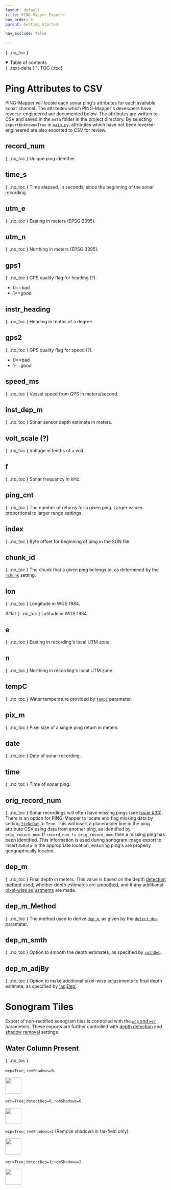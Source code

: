 ```yaml
---
layout: default
title: PING-Mapper Exports
nav_order: 4
parent: Getting Started

nav_exclude: false

---
```


{: .no_toc }

<details open markdown="block">
  <summary>
    Table of contents
  </summary>
  {: .text-delta }
1. TOC
{:toc}
</details>

# Ping Attributes to CSV

PING-Mapper will locate each sonar ping's attributes for each available sonar channel. The attributes which PING-Mapper's developers have reverse-engineered are documented below. The attributes are written to CSV and saved in the `meta` folder in the project directory. By selecting `exportUnknown=True` in [`main.py`](https://github.com/CameronBodine/PINGMapper/blob/4b2446f38cde6a54551fcb8f8a4db1014d040077/main.py#L53), attributes which have not been reverse-engineered are also exported to CSV for review.

## record_num
{: .no_toc }
Unique ping identifier.

## time_s
{: .no_toc }
Time elapsed, in seconds, since the beginning of the sonar recording.

## utm_e
{: .no_toc }
Easting in meters (EPSG 3395).

## utm_n
{: .no_toc }
Northing in meters (EPSG 3395).

## gps1
{: .no_toc }
GPS quality flag for heading (?).
- 0==bad
- 1==good

## instr_heading
{: .no_toc }
Heading in tenths of a degree.

## gps2
{: .no_toc }
GPS quality flag for speed (?).
- 0==bad
- 1==good

## speed_ms
{: .no_toc }
Vessel speed from GPS in meters/second.

## inst_dep_m
{: .no_toc }
Sonar sensor depth estimate in meters.

## volt_scale (?)
{: .no_toc }
Voltage in tenths of a volt.

## f
{: .no_toc }
Sonar frequency in kHz.

## ping_cnt
{: .no_toc }
The number of returns for a given ping. Larger values proportional to larger range settings.

## index
{: .no_toc }
Byte offset for beginning of ping in the SON file.

## chunk_id
{: .no_toc }
The chunk that a given ping belongs to, as determined by the [`nchunk`](https://github.com/CameronBodine/PINGMapper/blob/4b2446f38cde6a54551fcb8f8a4db1014d040077/main.py#L52) setting.

## lon
{: .no_toc }
Longitude in WGS 1984.

##lat
{: .no_toc }
Latitude in WGS 1984.

## e
{: .no_toc }
Easting in recording's local UTM zone.

## n
{: .no_toc }
Northing in recording's local UTM zone.

## tempC
{: .no_toc }
Water temperature provided by [`tempC`](https://github.com/CameronBodine/PINGMapper/blob/4b2446f38cde6a54551fcb8f8a4db1014d040077/main.py#L51) parameter.

## pix_m
{: .no_toc }
Pixel size of a single ping return in meters.

## date
{: .no_toc }
Date of sonar recording.

## time
{: .no_toc }
Time of sonar ping.

## orig_record_num
{: .no_toc }
Sonar recordings will often have missing pings (see [Issue #33](https://github.com/CameronBodine/PINGMapper/issues/33)). There is an option for PING-Mapper to locate and flag missing data by setting [`fixNoDat`](https://github.com/CameronBodine/PINGMapper/blob/4b2446f38cde6a54551fcb8f8a4db1014d040077/main.py#L54) to `True`. This will insert a placeholder line in the ping attribute CSV using data from another ping, as identified by `orig_record_num`. If `record_num != orig_record_num`, then a missing ping has been identified. This information is used during sonogram image export to insert `NoData` in the appropriate location, ensuring ping's are properly geographically located.

## dep_m
{: .no_toc }
Final depth in meters. This value is based on the depth [detection method](#dep_m_method) used, whether depth estimates are [smoothed](dep_m_smth), and if any additional [pixel-wise adjustments](#dep_m_adjby) are made.

## dep_m_Method
{: .no_toc }
The method used to derive [`dep_m`](#dep_m), as given by the [`detect_dep`](https://github.com/CameronBodine/PINGMapper/blob/4b2446f38cde6a54551fcb8f8a4db1014d040077/main.py#L71-L72) parameter.

## dep_m_smth
{: .no_toc }
Option to smooth the depth estimates, as specified by [`smthDep`](https://github.com/CameronBodine/PINGMapper/blob/4b2446f38cde6a54551fcb8f8a4db1014d040077/main.py#L74).

## dep_m_adjBy
{: .no_toc }
Option to make additional pixel-wise adjustments to final depth estimate, as specified by ['adjDep'](https://github.com/CameronBodine/PINGMapper/blob/4b2446f38cde6a54551fcb8f8a4db1014d040077/main.py#L75).



# Sonogram Tiles
Export of non-rectified sonogram tiles is controlled with the [`wcp` and `wcr`](https://github.com/CameronBodine/PINGMapper/blob/4b2446f38cde6a54551fcb8f8a4db1014d040077/main.py#L60-L61) parameters. These exports are further controlled with [depth detection](https://github.com/CameronBodine/PINGMapper/blob/4b2446f38cde6a54551fcb8f8a4db1014d040077/main.py#L71-L72) and [shadow removal](https://github.com/CameronBodine/PINGMapper/blob/4b2446f38cde6a54551fcb8f8a4db1014d040077/main.py#L70) settings.

## Water Column Present
{: .no_toc }

`wcp=True`; `remShadows=0`.

<img src="../../assets/wcp_NoRemShadow.jpg" width="50"/>


`wcr=True`; `detectDep=0`; `remShadows=0`.

<img src="../../assets/wcr_Dep0_NoRemShadow.jpg" height="50"/>


`wcp=True`; `remShadows=2` (Remove shadows in far-field only).

<img src="../../assets/wcp_shadow2.jpg" height="50"/>


`wcr=True`; `detectDep=1`; `remShadows=2`.

<img src="../../assets/wcr_Dep1_shadow2.jpg" height="50"/>
